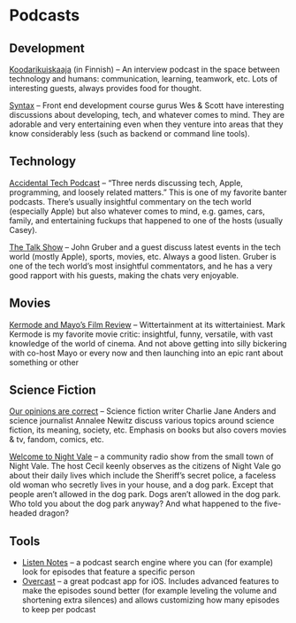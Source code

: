 # Podcasts

## Development

[Koodarikuiskaaja](https://koodarikuiskaaja.fi/podcast/) (in Finnish) – An interview podcast in the space between technology and humans: communication, learning, teamwork, etc. Lots of interesting guests, always provides food for thought.

[Syntax](https://syntax.fm/) – Front end development course gurus Wes & Scott have interesting discussions about developing, tech, and whatever comes to mind. They are adorable and very entertaining even when they venture into areas that they know considerably less (such as backend or command line tools).

## Technology

[Accidental Tech Podcast](https://atp.fm/) – “Three nerds discussing tech, Apple, programming, and loosely related matters.” This is one of my favorite banter podcasts. There’s usually insightful commentary on the tech world (especially Apple) but also whatever comes to mind, e.g. games, cars, family, and entertaining fuckups that happened to one of the hosts (usually Casey).

[The Talk Show](https://daringfireball.net/thetalkshow/) – John Gruber and a guest discuss latest events in the tech world (mostly Apple), sports, movies, etc. Always a good listen. Gruber is one of the tech world’s most insightful commentators, and he has a very good rapport with his guests, making the chats very enjoyable.

## Movies

[Kermode and Mayo’s Film Review](https://www.bbc.co.uk/programmes/b00lvdrj) – Wittertainment at its wittertainiest. Mark Kermode is my favorite movie critic: insightful, funny, versatile, with vast knowledge of the world of cinema. And not above getting into silly bickering with co-host Mayo or every now and then launching into an epic rant about something or other

## Science Fiction

[Our opinions are correct](https://www.ouropinionsarecorrect.com) – Science fiction writer Charlie Jane Anders and science journalist Annalee Newitz discuss various topics around science fiction, its meaning, society, etc. Emphasis on books but also covers movies & tv, fandom, comics, etc.

[Welcome to Night Vale](http://www.welcometonightvale.com) – a community radio show from the small town of Night Vale. The host Cecil keenly observes as the citizens of Night Vale go about their daily lives which include the Sheriff’s secret police, a faceless old woman who secretly lives in your house, and a dog park. Except that people aren’t allowed in the dog park. Dogs aren’t allowed in the dog park. Who told you about the dog park anyway? And what happened to the five-headed dragon?

## Tools

- [Listen Notes](https://www.listennotes.com) – a podcast search engine where you can (for example) look for episodes that feature a specific person
- [Overcast](https://apps.apple.com/us/app/overcast/id888422857) – a great podcast app for iOS. Includes advanced features to make the episodes sound better (for example leveling the volume and shortening extra silences) and allows customizing how many episodes to keep per podcast
